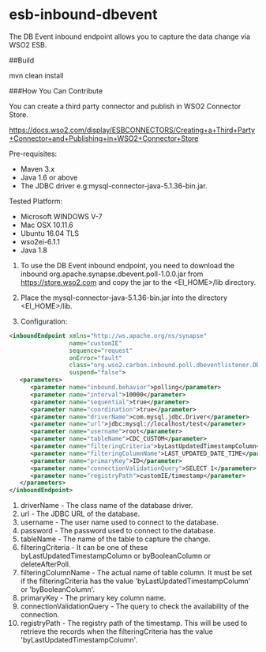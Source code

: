 # esb-inbound-dbevent

The DB Event inbound endpoint allows you to capture the data change via WSO2 ESB.

##Build

mvn clean install

###How You Can Contribute

You can create a third party connector and publish in WSO2 Connector Store.

https://docs.wso2.com/display/ESBCONNECTORS/Creating+a+Third+Party+Connector+and+Publishing+in+WSO2+Connector+Store

Pre-requisites:

 - Maven 3.x
 - Java 1.6 or above
 - The JDBC driver e.g:mysql-connector-java-5.1.36-bin.jar.

Tested Platform: 

 - Microsoft WINDOWS V-7
 - Mac OSX 10.11.6
 - Ubuntu 16.04 TLS
 - wso2ei-6.1.1
 - Java 1.8

1. To use the DB Event inbound endpoint, you need to download the inbound org.apache.synapse.dbevent.poll-1.0.0.jar from https://store.wso2.com and copy the jar to the <EI_HOME>/lib directory.

2. Place the mysql-connector-java-5.1.36-bin.jar into the directory <EI_HOME>/lib.

3. Configuration:
```xml
<inboundEndpoint xmlns="http://ws.apache.org/ns/synapse"
                 name="customIE"
                 sequence="request"
                 onError="fault"
                 class="org.wso2.carbon.inbound.poll.dbeventlistener.DBEventPollingConsumer"
                 suspend="false">
   <parameters>
      <parameter name="inbound.behavior">polling</parameter>
      <parameter name="interval">10000</parameter>
      <parameter name="sequential">true</parameter>
      <parameter name="coordination">true</parameter>
      <parameter name="driverName">com.mysql.jdbc.Driver</parameter>
      <parameter name="url">jdbc:mysql://localhost/test</parameter>
      <parameter name="username">root</parameter>
      <parameter name="tableName">CDC_CUSTOM</parameter>
      <parameter name="filteringCriteria">byLastUpdatedTimestampColumn</parameter>
      <parameter name="filteringColumnName">LAST_UPDATED_DATE_TIME</parameter>
      <parameter name="primaryKey">ID</parameter>
      <parameter name="connectionValidationQuery">SELECT 1</parameter>
      <parameter name="registryPath">customIE/timestamp</parameter>
   </parameters>
</inboundEndpoint>
```

1. driverName                - The class name of the database driver.
2. url	                      - The JDBC URL of the database.
3. username                  - The user name used to connect to the database.
4. password                  - The password used to connect to the database.
5. tableName                 - The name of the table to capture the change.
6. filteringCriteria         - It can be one of these byLastUpdatedTimestampColumn or byBooleanColumn or deleteAfterPoll.
7. filteringColumnName       - The actual name of table column. It must be set if the filteringCriteria has the value 'byLastUpdatedTimestampColumn' or 'byBooleanColumn'.
8. primaryKey                - The primary key column name.
9. connectionValidationQuery - The query to check the availability of the connection.
10. registryPath             - The registry path of the timestamp. This will be used to retrieve the records when the filteringCriteria has the value 'byLastUpdatedTimestampColumn'.
